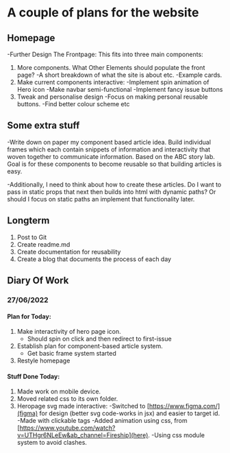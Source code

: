 # A couple of plans for the website

## Homepage
-Further Design The Frontpage:
This fits into three main components:
1. More components. What Other Elements should populate the front page?
	-A short breakdown of what the site is about etc.
	-Example cards.
2. Make current components interactive:
	-Implement spin animation of Hero icon
	-Make navbar semi-functional
	-Implement fancy issue buttons
3. Tweak and personalise design
	-Focus on making personal reusable buttons.
	-Find better colour scheme etc

## Some extra stuff
-Write down on paper my component based article idea. Build individual frames which each contain snippets of information and interactivity that woven together to
communicate information. Based on the ABC story lab. Goal is for these components to become reusable so that building articles is easy.

-Additionally, I need to think about how to create these articles. Do I want to pass in static props that next then builds into html with dynamic paths? Or should I focus on static paths
an implement that functionality later.

## Longterm
1. Post to Git
2. Create readme.md
3. Create documentation for reusability
4. Create a blog that documents the process of each day

## Diary Of Work

### 27/06/2022

#### Plan for Today:
1. Make interactivity of hero page icon.
    - Should spin on click and then redirect to first-issue
2. Establish plan for component-based article system.
    - Get basic frame system started
3. Restyle homepage

#### Stuff Done Today:
1. Made <Navbar /> work on mobile device.
2. Moved <Navbar /> related css to its own folder.
3. Heropage svg made interactive:
	-Switched to [https://www.figma.com/](figma) for design (better svg code-works in jsx) and easier to target id.
	-Made with clickable <a> tags
	-Added animation using css, from [https://www.youtube.com/watch?v=UTHgr6NLeEw&ab_channel=Fireship](here).
	-Using css module system to avoid clashes.